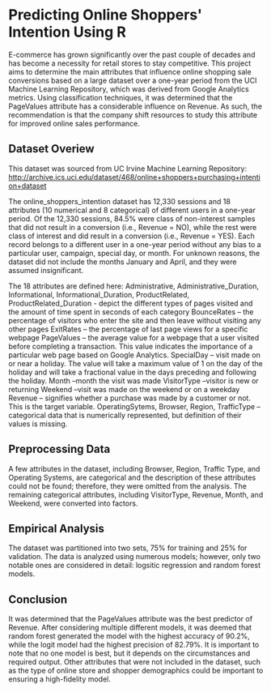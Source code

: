 # Predicting Online Shoppers' Intention Using R

E-commerce has grown significantly over the past couple of decades and has become a necessity for retail stores to stay competitive. This project aims to determine the main attributes that influence online shopping sale conversions based on a large dataset over a one-year period from the UCI Machine Learning Repository, which was derived from Google Analytics metrics. Using classification techniques, it was determined that the PageValues attribute has a considerable influence on Revenue. As such, the recommendation is that the company shift resources to study this attribute for improved online sales performance.

## Dataset Overiew

This dataset was sourced from UC Irvine Machine Learning Repository: http://archive.ics.uci.edu/dataset/468/online+shoppers+purchasing+intention+dataset

The online_shoppers_intention dataset has 12,330 sessions and 18 attributes (10 numerical and 8 categorical) of different users in a one-year period. Of the 12,330 sessions, 84.5% were class of non-interest samples that did not result in a conversion (i.e., Revenue = NO), while the rest were class of interest and did result in a conversion (i.e., Revenue = YES). Each record belongs to a different user in a one-year period without any bias to a particular user, campaign, special day, or month. For unknown reasons, the dataset did not include the months January and April, and they were assumed insignificant.

The 18 attributes are defined here:
Administrative, Administrative_Duration, Informational, Informational_Duration, ProductRelated, ProductRelated_Duration - depict the different types of pages visited and the amount of time spent in seconds of each category
BounceRates – the percentage of visitors who enter the site and then leave without visiting any other pages
ExitRates – the percentage of last page views for a specific webpage
PageValues – the average value for a webpage that a user visited before completing a transaction. This value indicates the importance of a particular web page based on Google Analytics.
SpecialDay – visit made on or near a holiday. The value will take a maximum value of 1 on the day of the holiday and will take a fractional value in the days preceding and following the holiday.
Month –month the visit was made
VisitorType –visitor is new or returning
Weekend –visit was made on the weekend or on a weekday
Revenue – signifies whether a purchase was made by a customer or not. This is the target variable.
OperatingSytems, Browser, Region, TrafficType – categorical data that is numerically represented, but definition of their values is missing.

## Preprocessing Data

A few attributes in the dataset, including Browser, Region, Traffic Type, and Operating Systems, are categorical and the description of these attributes could not be found; therefore, they were omitted from the analysis.
The remaining categorical attributes, including VisitorType, Revenue, Month, and Weekend, were converted into factors.

## Empirical Analysis

The dataset was partitioned into two sets, 75% for training and 25% for validation. The data is analyzed using numerous models; however, only two notable ones are considered in detail: logsitic regression and random forest models.

## Conclusion

It was determined that the PageValues attribute was the best predictor of Revenue. After considering multiple different models, it was deemed that random forest generated the model with the highest accuracy of 90.2%, while the logit model had the highest precision of 82.79%.
It is important to note that no one model is best, but it depends on the circumstances and required output. Other attributes that were not included in the dataset, such as the type of online store and shopper demographics could be important to ensuring a high-fidelity model.
